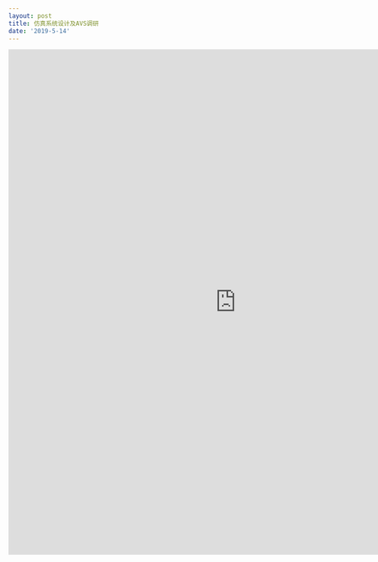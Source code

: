 ```yaml
---
layout: post
title: 仿真系统设计及AVS调研
date: '2019-5-14'
---
```



<iframe src="https://www.xmind.net/embed/QCfd" width="900px" height="1000px" frameborder="0" scrolling="no" allowfullscreen></iframe>
